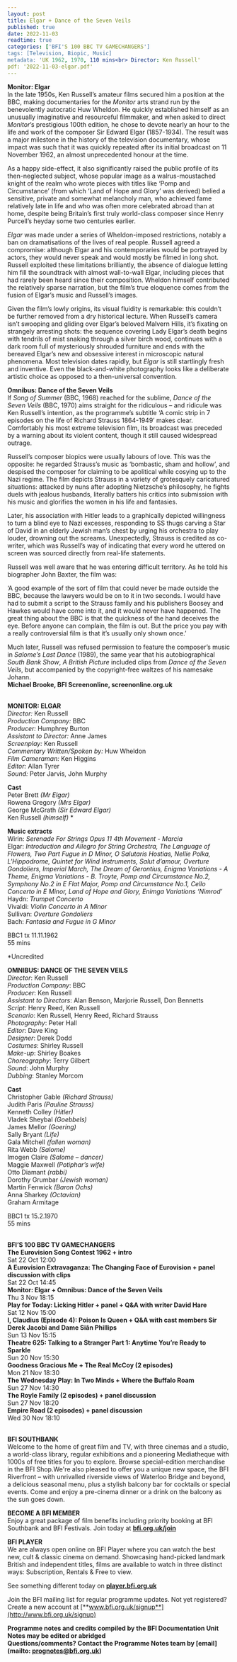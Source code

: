 ```yaml
---
layout: post
title: Elgar + Dance of the Seven Veils
published: true
date: 2022-11-03
readtime: true
categories: ['BFI'S 100 BBC TV GAMECHANGERS']
tags: [Television, Biopic, Music]
metadata: 'UK 1962, 1970, 110 mins<br> Director: Ken Russell'
pdf: '2022-11-03-elgar.pdf'
---
```


**Monitor: Elgar**  
In the late 1950s, Ken Russell’s amateur films secured him a position at the BBC, making documentaries for the _Monitor_ arts strand run by the benevolently autocratic Huw Wheldon. He quickly established himself as an unusually imaginative and resourceful filmmaker, and when asked to direct _Monitor_’s prestigious 100th edition, he chose to devote nearly an hour to the life and work of the composer Sir Edward Elgar (1857-1934). The result was a major milestone in the history of the television documentary, whose impact was such that it was quickly repeated after its initial broadcast on 11 November 1962, an almost unprecedented honour at the time.

As a happy side-effect, it also significantly raised the public profile of its then-neglected subject, whose popular image as a walrus-moustached knight of the realm who wrote pieces with titles like ‘Pomp and Circumstance’ (from which ‘Land of Hope and Glory’ was derived) belied a sensitive, private and somewhat melancholy man, who achieved fame relatively late in life and who was often more celebrated abroad than at home, despite being Britain’s first truly world-class composer since Henry Purcell’s heyday some two centuries earlier.

_Elgar_ was made under a series of Wheldon-imposed restrictions, notably a ban on dramatisations of the lives of real people. Russell agreed a compromise: although Elgar and his contemporaries would be portrayed by actors, they would never speak and would mostly be filmed in long shot. Russell exploited these limitations brilliantly, the absence of dialogue letting him fill the soundtrack with almost wall-to-wall Elgar, including pieces that had rarely been heard since their composition. Wheldon himself contributed the relatively sparse narration, but the film’s true eloquence comes from the fusion of Elgar’s music and Russell’s images.

Given the film’s lowly origins, its visual fluidity is remarkable: this couldn’t be further removed from a dry historical lecture. When Russell’s camera isn’t swooping and gliding over Elgar’s beloved Malvern Hills, it’s fixating on strangely arresting shots: the sequence covering Lady Elgar’s death begins with tendrils of mist snaking through a silver birch wood, continues with a dark room full of mysteriously shrouded furniture and ends with the bereaved Elgar’s new and obsessive interest in microscopic natural phenomena. Most television dates rapidly, but _Elgar_ is still startlingly fresh and inventive. Even the black-and-white photography looks like a deliberate artistic choice as opposed to a then-universal convention.

**Omnibus: Dance of the Seven Veils**  
If _Song of Summer_ (BBC, 1968) reached for the sublime, _Dance of the Seven Veils_ (BBC, 1970) aims straight for the ridiculous – and ridicule was Ken Russell’s intention, as the programme’s subtitle ‘A comic strip in 7 episodes on the life of Richard Strauss 1864-1949’ makes clear. Comfortably his most extreme television film, its broadcast was preceded by a warning about its violent content, though it still caused widespread outrage.

Russell’s composer biopics were usually labours of love. This was the opposite: he regarded Strauss’s music as ‘bombastic, sham and hollow’, and despised the composer for claiming to be apolitical while cosying up to the Nazi regime. The film depicts Strauss in a variety of grotesquely caricatured situations: attacked by nuns after adopting Nietzsche’s philosophy, he fights duels with jealous husbands, literally batters his critics into submission with his music and glorifies the women in his life and fantasies.

Later, his association with Hitler leads to a graphically depicted willingness to turn a blind eye to Nazi excesses, responding to SS thugs carving a Star of David in an elderly Jewish man’s chest by urging his orchestra to play louder, drowning out the screams. Unexpectedly, Strauss is credited as co-writer, which was Russell’s way of indicating that every word he uttered on screen was sourced directly from real-life statements.

Russell was well aware that he was entering difficult territory. As he told his biographer John Baxter, the film was:

‘A good example of the sort of film that could never be made outside the BBC, because the lawyers would be on to it in two seconds. I would have had to submit a script to the Strauss family and his publishers Boosey and Hawkes would have come into it, and it would never have happened. The great thing about the BBC is that the quickness of the hand deceives the eye. Before anyone can complain, the film is out. But the price you pay with a really controversial film is that it’s usually only shown once.’

Much later, Russell was refused permission to feature the composer’s music in _Salome’s Last Dance_ (1989), the same year that his autobiographical _South Bank Show_, _A British Picture_ included clips from _Dance of the Seven Veils_, but accompanied by the copyright-free waltzes of his namesake Johann.  
**Michael Brooke, BFI Screenonline, screenonline.org.uk**
<br><br>

**MONITOR: ELGAR**<br>
_Director:_ Ken Russell<br>
_Production Company:_ BBC<br>
_Producer:_ Humphrey Burton<br>
_Assistant to Director:_ Anne James<br>
_Screenplay:_ Ken Russell<br>
_Commentary Written/Spoken by:_ Huw Wheldon<br>
_Film Cameraman:_ Ken Higgins<br>
_Editor:_ Allan Tyrer<br>
_Sound:_ Peter Jarvis, John Murphy<br>

**Cast**<br>
Peter Brett _(Mr Elgar)_<br>
Rowena Gregory _(Mrs Elgar)_<br>
George McGrath _(Sir Edward Elgar)_<br>
Ken Russell _(himself)_ *

**Music extracts**<br>
Wirin: _Serenade For Strings Opus 11  4th Movement - Marcia_<br>
Elgar: _Introduction and Allegro for String Orchestra, The Language of Flowers, Two Part Fugue in  D Minor, O Salutaris Hostias, Nellie Polka, L'Hippodrome, Quintet for Wind Instruments,  Salut d’amour, Overture Gondoliers, Imperial March, The Dream of Gerontius, Enigma Variations - A Theme, Enigma Variations - B. Troyte, Pomp and Circumstance No.2, Symphony No.2 in E Flat Major, Pomp and Circumstance No.1,  Cello Concerto in E Minor, Land of Hope and Glory, Enimga Variations ‘Nimrod’_<br>
Haydn: _Trumpet Concerto_<br>
Vivaldi: _Violin Concerto in A Minor_<br>
Sullivan: _Overture Gondoliers_<br>
Bach: _Fantasia and Fugue in G Minor_<br>

BBC1 tx 11.11.1962<br>
55 mins

*Uncredited

**OMNIBUS: DANCE OF THE SEVEN VEILS**<br>
_Director_: Ken Russell  
_Production Company_: BBC  
_Producer_: Ken Russell  
_Assistant to Directors_: Alan Benson,  Marjorie Russell, Don Bennetts  
_Script_: Henry Reed, Ken Russell  
_Scenario_: Ken Russell, Henry Reed,  Richard Strauss  
_Photography_: Peter Hall  
_Editor_: Dave King  
_Designer_: Derek Dodd  
_Costumes_: Shirley Russell  
_Make-up_: Shirley Boakes  
_Choreography_: Terry Gilbert  
_Sound_: John Murphy  
_Dubbing_: Stanley Morcom

**Cast**<br>
Christopher Gable _(Richard Strauss)_  
Judith Paris _(Pauline Strauss)_  
Kenneth Colley _(Hitler)_  
Vladek Sheybal _(Goebbels)_  
James Mellor _(Goering)_  
Sally Bryant _(Life)_  
Gala Mitchell _(fallen woman)_  
Rita Webb _(Salome)_  
Imogen Claire _(Salome – dancer)_  
Maggie Maxwell _(Potiphar’s wife)_  
Otto Diamant _(rabbi)_  
Dorothy Grumbar _(Jewish woman)_  
Martin Fenwick _(Baron Ochs)_  
Anna Sharkey _(Octavian)_  
Graham Armitage

BBC1 tx 15.2.1970<br> 
55 mins
<br><br>

**BFI’S 100 BBC TV GAMECHANGERS**<br>
**The Eurovision Song Contest 1962 + intro**<br>
Sat 22 Oct 12:00<br>
**A Eurovision Extravaganza: The Changing Face of Eurovision + panel discussion with clips**<br>
Sat 22 Oct 14:45<br>
**Monitor: Elgar  + Omnibus: Dance of the Seven Veils**<br>
Thu 3 Nov 18:15<br>
**Play for Today: Licking Hitler + panel + Q&A  with writer David Hare**<br>
Sat 12 Nov 15:00<br>
**I, Claudius (Episode 4): Poison Is Queen + Q&A with cast members Sir Derek Jacobi and  Dame Siân Phillips**<br>
Sun 13 Nov 15:15<br>
**Theatre 625: Talking to a Stranger Part 1: Anytime You’re Ready to Sparkle**<br>
Sun 20 Nov 15:30<br>
**Goodness Gracious Me + The Real McCoy  (2 episodes)**<br>
Mon 21 Nov 18:30<br>
**The Wednesday Play: In Two Minds  + Where the Buffalo Roam**<br>
Sun 27 Nov 14:30<br>
**The Royle Family (2 episodes)  + panel discussion**<br>
Sun 27 Nov 18:20<br>
**Empire Road (2 episodes) + panel discussion**<br>
Wed 30 Nov 18:10<br>
<br>

**BFI SOUTHBANK**  
Welcome to the home of great film and TV, with three cinemas and a studio, a world-class library, regular exhibitions and a pioneering Mediatheque with 1000s of free titles for you to explore. Browse special-edition merchandise in the BFI Shop.We&#39;re also pleased to offer you a unique new space, the BFI Riverfront – with unrivalled riverside views of Waterloo Bridge and beyond, a delicious seasonal menu, plus a stylish balcony bar for cocktails or special events. Come and enjoy a pre-cinema dinner or a drink on the balcony as the sun goes down.  

**BECOME A BFI MEMBER**  
Enjoy a great package of film benefits including priority booking at BFI Southbank and BFI Festivals. Join today at [**bfi.org.uk/join**](http://www.bfi.org.uk/join)  

**BFI PLAYER**  
 We are always open online on BFI Player where you can watch the best new, cult &amp; classic cinema on demand. Showcasing hand-picked landmark British and independent titles, films are available to watch in three distinct ways: Subscription, Rentals &amp; Free to view.  

See something different today on [**player.bfi.org.uk**](https://player.bfi.org.uk)  

Join the BFI mailing list for regular programme updates. Not yet registered? Create a new account at [**www.bfi.org.uk/signup**](http://www.bfi.org.uk/signup)

**Programme notes and credits compiled by the BFI Documentation Unit  
Notes may be edited or abridged  
Questions/comments? Contact the Programme Notes team by [email](mailto: prognotes@bfi.org.uk)**


<!--stackedit_data:
eyJoaXN0b3J5IjpbLTY5MTY0NzA3XX0=
-->
